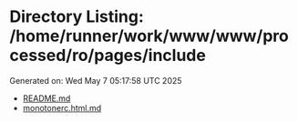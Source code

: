 # Directory Listing: /home/runner/work/www/www/processed/ro/pages/include
Generated on: Wed May  7 05:17:58 UTC 2025

- [README.md](README.md)
- [monotonerc.html.md](monotonerc.html.md)
